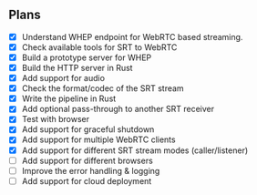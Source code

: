 ## Plans
- [x] Understand WHEP endpoint for WebRTC based streaming.
- [x] Check available tools for SRT to WebRTC
- [x] Build a prototype server for WHEP
- [x] Build the HTTP server in Rust
- [x] Add support for audio
- [x] Check the format/codec of the SRT stream
- [x] Write the pipeline in Rust
- [x] Add optional pass-through to another SRT receiver
- [x] Test with browser
- [x] Add support for graceful shutdown
- [x] Add support for multiple WebRTC clients
- [x] Add support for different SRT stream modes (caller/listener)
- [ ] Add support for different browsers
- [ ] Improve the error handling & logging
- [ ] Add support for cloud deployment
